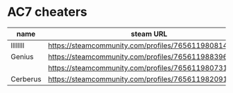 # AC7 cheaters

| name | steam URL |
| ------ | ------ |
| llllllll | https://steamcommunity.com/profiles/76561198081430238 |
| Genius | https://steamcommunity.com/profiles/76561198839646162 |
|  | https://steamcommunity.com/profiles/76561198073103373 |
| Cerberus | https://steamcommunity.com/profiles/76561198209173436 |
